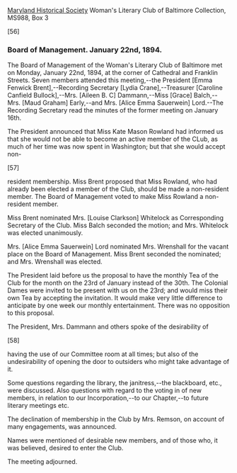 [Maryland Historical Society](http://mdhs.org/) Woman's Literary Club of Baltimore Collection, MS988, Box 3

[56] 

### Board of Management. January 22nd, 1894. 

The Board of Management of the Woman's Literary Club of Baltimore met on Monday, January 22nd, 1894, at the corner of Cathedral and Franklin Streets. Seven members attended this meeting,--the President [Emma Fenwick Brent],--Recording Secretary [Lydia Crane],--Treasurer [Caroline Canfield Bullock],--Mrs. [Aileen B. C] Dammann,--Miss [Grace] Balch,--Mrs. [Maud Graham] Early,--and Mrs. [Alice Emma Sauerwein] Lord.--The Recording Secretary read the minutes of the former meeting on January 16th.

The President announced that Miss Kate Mason Rowland had informed us that she would not be able to become an active member of the CLub, as much of her time was now spent in Washington; but that she would accept non-

[57]

resident membership. Miss Brent proposed that Miss Rowland, who had already been elected a member of the Club, should be made a non-resident member. The Board of Management voted to make Miss Rowland a non-resident member.

Miss Brent nominated Mrs. [Louise Clarkson] Whitelock as Corresponding Secretary of the Club. Miss Balch seconded the motion; and Mrs. Whitelock was elected unanimously.

Mrs. [Alice Emma Sauerwein] Lord nominated Mrs. Wrenshall for the vacant place on the Board of Management. Miss Brent seconded the nominated; and Mrs. Wrenshall was elected.

The President laid before us the proposal to have the monthly Tea of the Club for the month on the 23rd of January instead of the 30th. The Colonial Dames were invited to be present with us on the 23rd; and would miss their own Tea by accepting the invitation. It would make very little difference to anticipate by one week our monthly entertainment. There was no opposition to this proposal.

The President, Mrs. Dammann and others spoke of the desirability of

[58]

having the use of our Committee room at all times; but also of the undesirability of opening the door to outsiders who might take advantage of it.

Some questions regarding the library, the janitress,--the blackboard, etc., were discussed. Also questions with regard to the voting in of new members, in relation to our Incorporation,--to our Chapter,--to future literary meetings etc.

The declination of membership in the Club by Mrs. Remson, on account of many engagements, was announced.

Names were mentioned of desirable new members, and of those who, it was believed, desired to enter the Club.

The meeting adjourned.